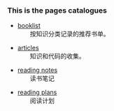 ### This is the pages catalogues

- [booklist](booklist/index.md)         
　　按知识分类记录的推荐书单。

- [articles](articles/index.md)     
　　知识和代码的收集。

- [reading notes](reading-notes/index.md)       
　　读书笔记

- [reading plans](reading-plans/index.md)       
　　阅读计划
